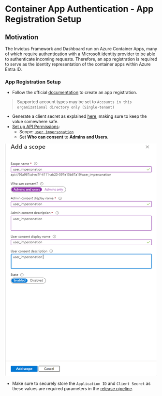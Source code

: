 # Container App Authentication - App Registration Setup

## Motivation

The Invictus Framework and Dashboard run on Azure Container Apps, many of which require authentication with a Microsoft identity provider to be able to authenticate incoming requests. Therefore, an app registration is required to serve as the identity representation of the container apps within Azure Entra ID.

### App Registration Setup
- Follow the official [documentation](https://learn.microsoft.com/en-us/entra/identity-platform/quickstart-register-app?tabs=client-secret) to create an app registration.
> Supported account types may be set to `Accounts in this organizational directory only (Single-tenant)`
- Generate a client secret as explained [here](https://learn.microsoft.com/en-us/entra/identity-platform/quickstart-register-app?tabs=client-secret#tabpanel_1_client-secret), making sure to keep the value somewhere safe.
- [Set up API Permissions](https://learn.microsoft.com/en-us/entra/identity-platform/quickstart-configure-app-access-web-apis):
   * Scope: <u>`user_impersonation`</u>
   * Set **Who can consent** to **Admins and Users**.      

![Generate a Client Secret](../images/AAD-addScope.png)

- Make sure to securely store the `Application ID` and `Client Secret` as these values are required parameters in the [release pipeline](../dashboard/installation/dashboard-releasepipeline.md).
